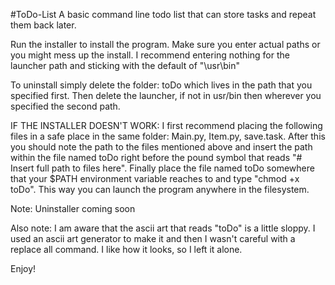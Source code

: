 #ToDo-List
A basic command line todo list that can store tasks and repeat them back later.

Run the installer to install the program. Make sure you enter actual paths or you might mess up the install. I recommend entering nothing for the launcher path and sticking with the default of "\usr\bin"

To uninstall simply delete the folder: toDo which lives in the path that you specified first. Then delete the launcher, if not in usr/bin then wherever you specified the second path.

IF THE INSTALLER DOESN'T WORK:
I first recommend placing the following files in a safe place in the same folder: Main.py, Item.py, save.task.
After this you should note the path to the files mentioned above and insert the path within the file named toDo right before the pound symbol that reads "# Insert full path to files here". Finally place the file named toDo somewhere that your $PATH environment variable reaches to and type "chmod +x toDo". This way you can launch the program anywhere in the filesystem.

Note: Uninstaller coming soon

Also note: I am aware that the ascii art that reads "toDo" is a little sloppy. I used an ascii art generator to make it and then I wasn't careful with a replace all command. I like how it looks, so I left it alone.

Enjoy!
